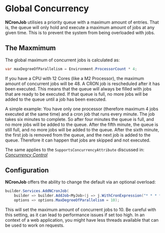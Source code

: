 # Global Concurrency
**NCronJob** utilisies a priority queue with a maximum amount of entries. That is, the queue will only hold and execute a maximum amount of jobs at any given time. This is to prevent the system from being overloaded with jobs.

## The Maxmimum
The global maximum of concurrent jobs is calculated as:

```csharp
var maxDegreeOfParallelism = Environment.ProcessorCount * 4;
```

If you have a CPU with 12 Cores (like a M2 Processor), the maximum amount of concurrent jobs will be 48. A CRON job is rescheduled after it has been executed. This means that the queue will always be filled with jobs that are ready to be executed. If that queue is full, no more jobs will be added to the queue until a job has been executed.

A simple example: You have only one processor (therefore maximum 4 jobs executed at the same time) and a cron job that runs every minute. The job takes six minutes to complete. 
So after four minutes the queue is full, and no more jobs will be added to the queue. After the fifth minute, the queue is still full, and no more jobs will be added to the queue. After the sixth minute, the first job is removed from the queue, and the next job is added to the queue. Therefore it can happen that jobs are skipped and not executed.

The same applies to the `SupportsConcurrencyAttribute` discussed in: *[Concurrency Control](../features/concurrency-control.md)*

## Configuration
**NCronJob** offers the ability to change the default via an optional overload:

```csharp
builder.Services.AddNCronJob(
    builder => builder.AddJob<MyJob>(j => j.WithCronExpression("* * * * *")),
    options => options.MaxDegreeOfParallelism = 10);
```

This will set the maximum amount of concurrent jobs to 10. Be careful with this setting, as it can lead to performance issues if set too high. In an context of a web application, you might have less threads available that can be used to work on requests.
